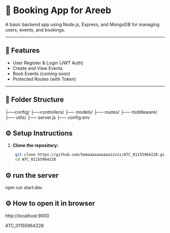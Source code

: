 # 📘 Booking App for Areeb

A basic backend app using Node.js, Express, and MongoDB for managing users, events, and bookings.

---

## 🔧 Features

- User Register & Login (JWT Auth)
- Create and View Events
- Book Events (coming soon)
- Protected Routes (with Token)

---

## 📁 Folder Structure

├──config/
├──controllers/
├── models/
├── routes/
├── middleware/
├── utils/
├── server.js
├── config.env

## ⚙️ Setup Instructions

1. **Clone the repository:**

   ```bash
    git clone https://github.com/hemaaaaaaaaaazzzzz/ATC_01155964228.git
    cd ATC_01155964228
## ⚙️ run the server

   npm run start:dev

## ⚙️ How to open it in browser 

   http://localhost:9000
   


ATC_01155964228